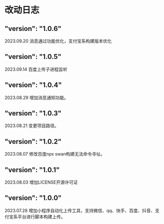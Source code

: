 # 改动日志

## "version": "1.0.6"

2023.09.20
消息通过功能优化，支付宝系构建版本优化

## "version": "1.0.5"

2023.09.14
百度上传子进程监听

## "version": "1.0.4"

2023.08.29
增加消息通知功能。

## "version": "1.0.3"

2023.08.21
变更项目路径。

## "version": "1.0.2"

2023.08.07
修改百度npx swan构建无法命令寻址。

## "version": "1.0.1"

2023.08.03
增加LICENSE开源许可证

## "version": "1.0.0"

2023.07.28
增加小程序自动化上传工具，支持微信、qq、快手、百度、抖音、支付宝系平台进行脚本构建上传。
